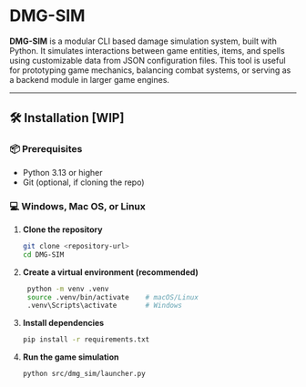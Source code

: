 # DMG-SIM
**DMG-SIM** is a modular CLI based damage simulation system, built with Python. 
It simulates interactions between game entities, items, and spells using customizable data from JSON configuration files. 
This tool is useful for prototyping game mechanics, balancing combat systems, or serving as a backend module in larger game engines.

---

## 🛠 Installation [WIP]

### 📦 Prerequisites
- Python 3.13 or higher
- Git (optional, if cloning the repo)

### 💻 Windows, Mac OS, or Linux

1. **Clone the repository**
   ```bash
   git clone <repository-url>
   cd DMG-SIM
2. **Create a virtual environment (recommended)**
   ```bash
    python -m venv .venv
    source .venv/bin/activate    # macOS/Linux
    .venv\Scripts\activate       # Windows
3. **Install dependencies**
   ```bash
   pip install -r requirements.txt
4. **Run the game simulation**
   ```bash
   python src/dmg_sim/launcher.py